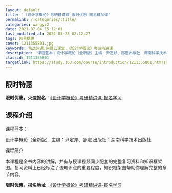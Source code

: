 ```yaml
---
layout: default
title: '《设计学概论》考研精讲课-限时优惠-网易精品课'
permalink: /:categories/:title/
categories: wangyi2
date: 2021-07-04 15:12:01
last_modified_at: 2022-05-23 02:12:27
tags: 网易提供
cover: 1211355801.jpg
keywords: 精选网课,网易云课堂,《设计学概论》考研精讲课
description: '课程蓝本：设计学概论（全新版）主编：尹定邦、邵宏出版社：湖南科学技术出版社课程简介本课程是全书内容的讲解，并有与授课视频'
classid: 1211355801
targetlink: https://study.163.com/course/introduction/1211355801.htm?share=1&shareId=1025206652&utm_campaign=share&utm_medium=iphoneShare&utm_source=&utm_u=1025206652
---
```


## 限时特惠

**限时优惠，火速报名**：[《设计学概论》考研精讲课-报名学习](https://study.163.com/course/introduction/1211355801.htm?share=1&shareId=1025206652&utm_campaign=share&utm_medium=iphoneShare&utm_source=&utm_u=1025206652)

## 课程介绍

课程蓝本：

设计学概论（全新版）     主编：尹定邦、邵宏    出版社：湖南科学技术出版社



课程简介

本课程是全书内容的讲解，并有与授课视频同步配套的完整复习资料和知识框架图。复习资料上已经标注了该知识点的重要程度，知识框架图帮助你理解完整的章节内容。

**限时优惠，报名地址**：[《设计学概论》考研精讲课-报名学习](https://study.163.com/course/introduction/1211355801.htm?share=1&shareId=1025206652&utm_campaign=share&utm_medium=iphoneShare&utm_source=&utm_u=1025206652)

